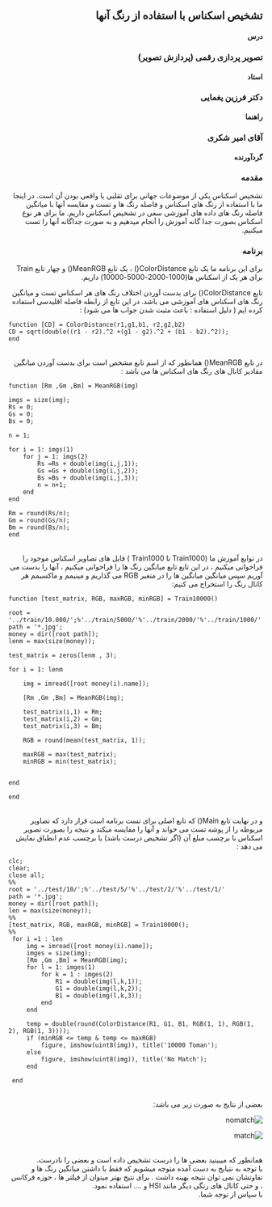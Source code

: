 <div dir ="rtl">
  
  
## تشخیص اسکناس با استفاده از رنگ آنها
#### درس  
### تصویر پردازی رقمی (پردازش تصویر)
#### استاد 
### دکتر فرزین یغمایی
#### راهنما
### آقای امیر شکری
#### گردآورنده 
### مقدمه
تشخیص اسکناس یکی از موضوعات جهانی برای تقلبی یا واقعی بودن آن است. در اینجا ما با استفاده از رنگ های اسکناس و فاصله رنگ ها و تست و مقایسه آنها با میانگین فاصله رنگ های داده های آموزشی سعی در تشخیص اسکناس داریم. ما برای هر نوع اسکناس بصورت جدا گانه آموزش را آنجام میدهیم و به صورت جداگانه آنها را تست میکنیم. 
</br>

### برنامه

برای این برنامه ما یک تابع ColorDistance() ، یک تابع MeanRGB() و چهار تابع Train برای هر یک از اسکناس ها(1000-2000-5000-10000) داریم.
</br>

تابع ColorDistance() برای بدست آوردن اختلاف رنگ های هر اسکناس تست و میانگین رنگ های اسکناس های آموزشی می باشد. در این تابع از رابطه فاصله اقلیدسی استفاده کرده ایم ( دلیل استفاده : باعث مثبت شدن جواب ها می شود) :
</br>

<div dir ="ltr">

```
function [CD] = ColorDistance(r1,g1,b1, r2,g2,b2)
CD = sqrt(double((r1 - r2).^2 +(g1 - g2).^2 + (b1 - b2).^2));
end
```

  </div>
  
</br>
در تابع MeanRGB() همانطور که از اسم تابع مشخص است برای بدست آوردن میانگین مقادیر کانال های رنگ های اسکناس ها می باشد :
</br>

<div dir ="ltr">

```
function [Rm ,Gm ,Bm] = MeanRGB(img)

imgs = size(img);
Rs = 0;
Gs = 0;
Bs = 0;

n = 1;

for i = 1: imgs(1)
    for j = 1: imgs(2)
        Rs =Rs + double(img(i,j,1));
        Gs =Gs + double(img(i,j,2));
        Bs =Bs + double(img(i,j,3));
        n = n+1;
    end
end

Rm = round(Rs/n);
Gm = round(Gs/n);
Bm = round(Bs/n);
end
```

  </div>
  
</br>
در توابع آموزش ما (Train1000  تا Train1000 ) فایل های تصاویر اسکناس موجود را فراخوانی میکنیم ، در این تابع تابع میانگین رنگ ها را فراخوانی میکنیم ، آنها را بدست می آوریم سپس میانگین میانگین ها را در متغیر RGB می گذاریم و مینیمم و ماکسیمم هر کانال رنگ را استخراج می کنیم:
</br>

<div dir ="ltr">

```
function [test_matrix, RGB, maxRGB, minRGB] = Train10000()

root = '../train/10.000/';%'../train/5000/'%'../train/2000/'%'../train/1000/'
path = '*.jpg';
money = dir([root path]);
lenm = max(size(money));

test_matrix = zeros(lenm , 3);

for i = 1: lenm

    img = imread([root money(i).name]);

    [Rm ,Gm ,Bm] = MeanRGB(img);

    test_matrix(i,1) = Rm;
    test_matrix(i,2) = Gm;
    test_matrix(i,3) = Bm;

    RGB = round(mean(test_matrix, 1));

    maxRGB = max(test_matrix);
    minRGB = min(test_matrix);


end

end
```

  </div>
  
</br>
 و در نهایت تابع Main() که تابع اصلی برای تست برنامه است قرار دارد که تصاویر مربوطه را از پوشه تست می خواند و آنها را مقایسه میکند و نتیجه را بصورت تصویر اسکناس با برچسب مبلغ آن (اگر تشخیص درست باشد) یا برچسب عدم انطباق نمایش می دهد :
</br>

<div dir="ltr">

```
clc;
clear;
close all;
%%
root = '../test/10/';%'../test/5/'%'../test/2/'%'../test/1/'
path = '*.jpg';
money = dir([root path]);
len = max(size(money));
%%
[test_matrix, RGB, maxRGB, minRGB] = Train10000();
%%
 for i =1 : len
     img = imread([root money(i).name]);
     imges = size(img);
     [Rm ,Gm ,Bm] = MeanRGB(img);
     for l = 1: imges(1)
         for k = 1 : imges(2)
             R1 = double(img(l,k,1));
             G1 = double(img(l,k,2));
             B1 = double(img(l,k,3));
         end
     end

     temp = double(round(ColorDistance(R1, G1, B1, RGB(1, 1), RGB(1, 2), RGB(1, 3))));
     if (minRGB <= temp & temp <= maxRGB)
         figure, imshow(uint8(img)), title('10000 Toman');
     else
         figure, imshow(uint8(img)), title('No Match');
     end

 end
```

  </div>
  
</br>
بعضی از نتایج به صورت زیر می باشد:

</br>

![nomatch](https://github.com/semnan-university-ai/image-processing-class-002/blob/main/project/eveaskari/no.JPG)

![match](https://github.com/semnan-university-ai/image-processing-class-002/blob/main/project/eveaskari/match.JPG)

</br>
همانطور که میبینید بعضی ها را درست تشخیص داده است و بعضی را نادرست.

</br>
با توجه به نتیایج به دست آمده متوجه میشویم که فقط با داشتن میانگین رنگ ها و تفاوتشان نمی توان نتیجه بهینه داشت . برای نتیج بهتر میتوان از فیلتر ها ، حوزه فرکانس ، و حتی کانال های رنگی دیگر مانند HSI و .... استفاده نمود.
</br>
با سپاس از توجه شما.

</div>
